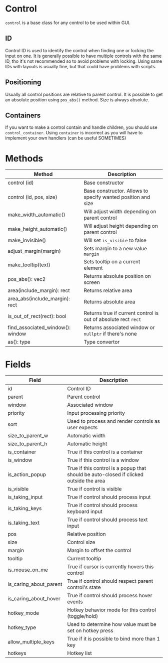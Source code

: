 # Control
`control` is a base class for any control to be used within GUI.

## ID
Control ID is used to identify the control when finding one or locking the input on one.
It is generally possible to have multiple controls with the same ID, tho it's not 
recommended so to avoid problems with locking. Using same IDs with layouts is
usually fine, but that could have problems with scripts.

## Positioning
Usually all control positions are relative to parent control. It is possible to
get an absolute position using `pos_abs()` method. Size is always absolute.

## Containers
If you want to make a control contain and handle children, you should use
`control_container`. Using `container` is incorrect as you will have to implement
your own handlers (can be useful SOMETIMES)

# Methods

| Method   | Description |
| -------- | ----------- |
| control (id) | Base constructor |
| control (id, pos, size) | Base constructor. Allows to specify wanted position and size |
| make_width_automatic() | Will adjust width depending on parent control |
| make_height_automatic() | Will adjust height depending on parent control |
| make_invisible() | Will set `is_visible` to false |
| adjust_margin(margin) | Sets margin to a new value `margin` |
| make_tooltip(text) | Sets tooltip on a current element |
| pos_abs(): vec2 | Returns absolute position on screen |
| area(include_margin): rect | Returns relative area |
| area_abs(include_margin): rect | Returns absolute area |
| is_out_of_rect(rect): bool | Returns true if current control is out of absolute rect `rect` |
| find_associated_window(): window | Returns associated window or `nullptr` if there's none |
| as<type>(): type | Type convertor |

# Fields

| Field | Description |
| ----- | ----------- |
| id | Control ID |
| parent | Parent control |
| window | Associated window |
| priority | Input processing priority |
| sort | Used to process and render controls as user expects |
| size_to_parent_w | Automatic width |
| size_to_parent_h | Automatic height |
| is_container | True if this control is a container |
| is_window | True if this control is a window |
| is_action_popup | True if this control is a popup that should be auto-closed if clicked outside the area |
| is_visible | True if control is visible |
| is_taking_input | True if control should process input |
| is_taking_keys | True if control should process keyboard input |
| is_taking_text | True if control should process text input |
| pos | Relative position |
| size | Control size |
| margin | Margin to offset the control |
| tooltip | Current tooltip |
| is_mouse_on_me | True if cursor is currently hovers this control |
| is_caring_about_parent | True if control should respect parent control's state |
| is_caring_about_hover | True if control should process hover events |
| hotkey_mode | Hotkey behavior mode for this control (toggle/hold) |
| hotkey_type | Used to determine how value must be set on hotkey press |
| allow_multiple_keys | True if it is possible to bind more than 1 key |
| hotkeys | Hotkey list |